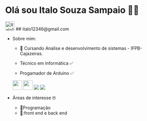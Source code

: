 # Olá sou Italo Souza Sampaio :vulcan_salute::wave:

<img height = "30" src = "https://img.shields.io/badge/Gmail-D14836?style=for-the-badge&logo=gmail&logoColor=white" title="italo12346@gmail.com"> 
## italo12346@gmail.com



 


* Sobre mim:
  *  🏫 Cursando Analise e desenvolvimento de sistemas  - IFPB- Cajazeiras.

  *  Técnico em Informática :white_check_mark:
  *  Progamador de Arduino :white_check_mark:
  
  
   
	<img height  = "30" src = "https://img.shields.io/badge/Java-ED8B00?style=for-the-badge&logo=java&logoColor=white">
	<img height = "30" src = "https://img.shields.io/badge/C-00599C?style=for-the-badge&logo=c&logoColor=white"> 
	<img heigth = "20" src ="https://img.shields.io/badge/HTML5-E34F26?style=for-the-badge&logo=html5&logoColor=white">
	<img heigth = "20" src = "https://img.shields.io/badge/CSS3-1572B6?style=for-the-badge&logo=css3&logoColor=white">	



  
* Áreas de interesse :nerd_face:
  * :blue_book:Programação
  * 📘:front end e back end
 
  
